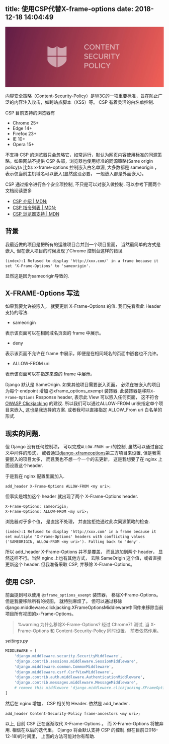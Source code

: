 title: 使用CSP代替X-frame-options
date: 2018-12-18 14:04:49
---

![Content Security Policy](/uploads/images/Content-Security-Policy.jpg "cover")

内容安全策略（Content-Security-Policy）是W3C的一项重要标准，旨在防止广泛的内容注入攻击，如跨站点脚本（XSS）等。 CSP 有着灵活的白名单控制.

CSP 目前支持的浏览器有


- Chrome 25+
- Edge 14+
- Firefox 23+
- IE 10+
- Opera 15+


不支持 CSP 的浏览器只会忽略它，如常运行，默认为网页内容使用标准的同源策略。如果网站不提供 CSP 头部，浏览器也使用标准的同源策略(Same origin policy)a 比如: x-frame-options 控制嵌入白名单源, 大多数都是 sameorigin ， 表示仅当前主机域名可以嵌入(显然这没必要， 一般嵌入都是外面嵌入)。

CSP 通过指令进行各个安全项控制, 不只是可以对嵌入做控制.  可以参考下面两个文档阅读更多

- [CSP 介绍 | MDN](https://developer.mozilla.org/zh-CN/docs/Web/HTTP/CSP);
- [CSP 指令列表 | MDN](https://developer.mozilla.org/en-US/docs/Web/HTTP/Headers/Content-Security-Policy#Directives);
- [CSP 浏览器支持 | MDN](https://developer.mozilla.org/en-US/docs/Web/HTTP/Headers/Content-Security-Policy#Browser_compatibility)

## 背景

我最近做的项目是把所有的运维项目合并到一个项目里面， 当然最简单的方式是嵌入, 但在嵌入项目的时候发现了Chrome 控制台这样的错误.

```
(index):1 Refused to display 'http://xxx.com/' in a frame because it set 'X-Frame-Options' to 'sameorigin'.
```

显然这是因为sameorigin导致的.


## X-FRAME-Options 写法

如果我要允许被嵌入， 就要更新 X-Frame-Options 的值. 我们先看看此 Header 支持的写法.

- sameorigin

表示该页面可以在相同域名页面的 frame 中展示。

- deny

表示该页面不允许在 frame 中展示，即便是在相同域名的页面中嵌套也不允许。

- ALLOW-FROM uri

表示该页面可以在指定来源的 frame 中展示。 


Django 默认是 SameOrigin. 如果其他项目需要嵌入页面， 必须在被嵌入的项目为每个 endpoint 增加 @xframe\_options\_exempt 装饰器. 此装饰器是移除`X-Frame-Options` Response header, 表示此 View 可以嵌入任何页面， 这不符合 [OWASP Clickjacking](https://www.owasp.org/index.php/Clickjacking) 的建议. 所以我们可以通过ALLOW-FROM uri来指定单个项目来嵌入, 这也是我选择的方案. 或者我可以直接指定 ALLOW\_From uri 白名单的形式.

## 现实的问题.

但 Django 没有任何控制项， 可以完成`ALLOW-FROM uri`的控制, 虽然可以通过自定义中间件的形式， 或者通过[django-xframeoptions](https://github.com/paulosman/django-xframeoptions)第三方项目来设置, 但是我需要嵌入的项目太多， 而且我也不想一个一个的去更新， 这是我想要了在 nginx 上面设置这个header.


于是我在 nginx 配置里面加入.

```nginx
add_header X-Frame-Options ALLOW-FROM <my uri>;
```
但事实是增加这个 header 就出现了两个 X-Frame-Options header.

```
X-Frame-Options: sameorigin;
X-Frame-Options: ALLOW-FROM <my uri>;
```

浏览器对于多个值， 是直接不处理， 并直接拒绝通过此次同源策略的检查.

```
(index):1 Refused to display 'http://xxx.com' in a frame because it set multiple 'X-Frame-Options' headers with conflicting values ('SAMEORIGIN, ALLOW-FROM <my uri>'). Falling back to 'deny'.
```

所以 add\_header X-Frame-Options 并不是覆盖， 而且追加到两个 header， 显然这样不行。当然 nginx 上也有其他方式， 去除 SameOrigin 这个值，或者直接更新这个 header. 但我准备采取 CSP, 并移除 X-Frame-Options。


## 使用 CSP.

前面提到可以使用 `@xframe_options_exempt` 装饰器， 移除X-Frame-Options。 但是我要移除所有的视图， 就特别麻烦了。 但可以通过移除django.middleware.clickjacking.XFrameOptionsMiddleware中间件来移除当前项目所有视图的x-Frame-Options。

> %warning 为什么移除X-Frame-Options?
> 经过 Chrome71 测试, 当 X-Frame-Options 和 Content-Security-Policy 同时设置， 前者依然作用。

*settings.py*

```python
MIDDLEWARE = [
    'django.middleware.security.SecurityMiddleware',
    'django.contrib.sessions.middleware.SessionMiddleware',
    'django.middleware.common.CommonMiddleware',
    'django.middleware.csrf.CsrfViewMiddleware',
    'django.contrib.auth.middleware.AuthenticationMiddleware',
    'django.contrib.messages.middleware.MessageMiddleware',
    # remove this middleware 'django.middleware.clickjacking.XFrameOptionsMiddleware',
]
```

然后在 nginx 增加， CSP 相关的 Header. 依然是 add\_header .


```nginx
add_header Content-Security-Policy frame-ancestors <my uri>;
```

以上, 目前 CSP 正在逐渐取代 X-Frame-Options 。 而 X-Frame-Options 将被弃用. 相信在以后的迭代里， Django 将会默认支持 CSP 的控制. 但在目前(2018-12-18)的时间里， 上面的方法可能对你有帮助.
